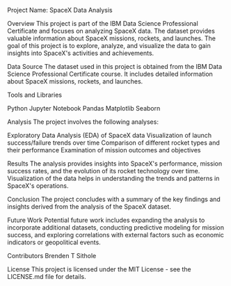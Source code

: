 Project Name: SpaceX Data Analysis

Overview
This project is part of the IBM Data Science Professional Certificate and focuses on analyzing SpaceX data. The dataset provides valuable information about SpaceX missions, rockets, and launches. The goal of this project is to explore, analyze, and visualize the data to gain insights into SpaceX's activities and achievements.


Data Source
The dataset used in this project is obtained from the IBM Data Science Professional Certificate course. It includes detailed information about SpaceX missions, rockets, and launches.

Tools and Libraries

Python
Jupyter Notebook
Pandas
Matplotlib
Seaborn

Analysis
The project involves the following analyses:

Exploratory Data Analysis (EDA) of SpaceX data
Visualization of launch success/failure trends over time
Comparison of different rocket types and their performance
Examination of mission outcomes and objectives

Results
The analysis provides insights into SpaceX's performance, mission success rates, and the evolution of its rocket technology over time. Visualization of the data helps in understanding the trends and patterns in SpaceX's operations.

Conclusion
The project concludes with a summary of the key findings and insights derived from the analysis of the SpaceX dataset.

Future Work
Potential future work includes expanding the analysis to incorporate additional datasets, conducting predictive modeling for mission success, and exploring correlations with external factors such as economic indicators or geopolitical events.

Contributors
Brenden T Sithole

License
This project is licensed under the MIT License - see the LICENSE.md file for details.

